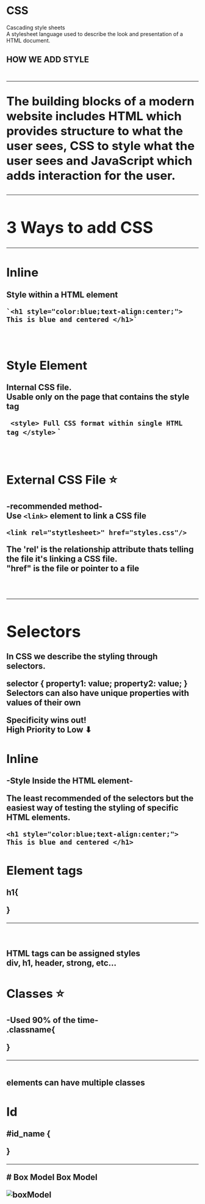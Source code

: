 # CSS
Cascading style sheets
<br>
A stylesheet language used to describe the look and presentation of a HTML document.
<br>
<strong><h2>HOW WE ADD STYLE<h2>




<hr>
The building blocks of a modern website includes HTML which provides structure to what the user sees, CSS to style what the user sees and JavaScript which adds interaction for the user.
<hr>

# 3 Ways to add CSS
<hr>

## Inline
Style within a HTML element 
<br>

    `<h1 style="color:blue;text-align:center;"> This is blue and centered </h1>`
<br>

## Style Element
Internal CSS file.
<br>
Usable only on the page that contains the style tag

` <style> Full CSS format within single HTML tag </style>` `

<br>

## External CSS File ⭐
-recommended method-
<br>
Use ` <link> ` element to link a CSS file

` <link rel="stytlesheet>" href="styles.css"/> `

The 'rel' is the relationship attribute thats telling the file it's linking a CSS file.
<br>
"href" is the file or pointer to a file 

<br>
<hr>

# Selectors


In CSS we describe the styling through selectors.
<br>

selector {
    property1: value;
    property2: value;
}
<br>
Selectors can also have unique properties with values of their own 


Specificity wins out!
<br>
High Priority to Low ⬇
<br>
    
## Inline 
-Style Inside the HTML element-
<br>

The least recommended of the selectors but the easiest way of testing the styling of specific HTML elements.
<br>

`<h1 style="color:blue;text-align:center;"> This is blue and centered </h1>`

 
## Element tags
h1{

}
<hr> 
<br>

HTML tags can be assigned styles
<br>
div, h1, header, strong, etc...

## Classes ⭐
-Used 90% of the time-
<br>
  .classname{

}
<hr>  
<br>
elements can have multiple classes 

## Id
#id_name {


} 
<hr>
# Box Model
Box Model

![boxModel](https://user-images.githubusercontent.com/85463607/156156853-dc22af79-c3be-4bed-bdbd-ff7d8cea9b43.jpg)
